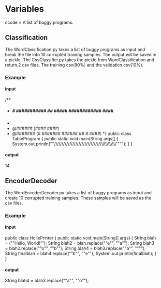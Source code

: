 # Variables
ccode = A list of buggy programs.

## Classification

The WordClassification.py takes a list of buggy programs as input and break the file into 10 corrupted training samples. The output will be saved in a pickle.
The CsvClassifier.py takes the pickle from WordClassification and return 2 csv files. The training csv(90%) and the validation csv(10%).

### Example
#### input
<L>
<L>
<L>
<L>
<L>

/**
 * ##### # ########### ## ##### ############ ####.
 * 
 * @###### (#### ####) 
 * @####### (# ####### ###### ## # ####)
 */
public class TableProgram
{
public static void main(String args[]
{
    System.out.println(""///////////////////////////////\\\\\\\\\\\\\\\\\\\\\\\"""");
}
}       

#### output
  14



## EncoderDecoder
The WordEncoderDecoder.py takes a list of buggy programs as input and create 10 corrupted training samples. These samples will be saved as the csv files.
### Example
#### input
<L6>public class HollePrinter
<L5>{
<L4> public static void main(String[] args)
<L3> {
<L2> String blah = (""Hello, World!"");
<L1> String blah2 = blah.replace(""e"", ""a"");
<L0> String blah3 = blah2.replace(""o"", ""b"");
<E> String blah4 = blah3.replace(""a"", """");
<R0> String finalblah = blah4.replace(""b"", ""e"");
<R1> System.out.println(finalblah);
<R2> }
<R3>}
<R4> 
<R5>

#### output
String blah4 = blah3.replace(""a"", ""o"");
